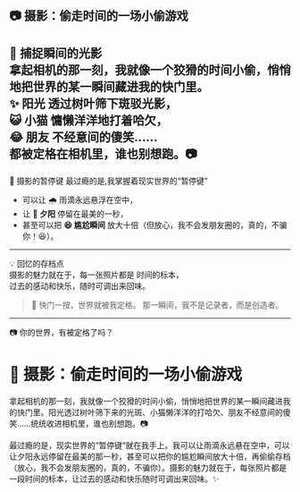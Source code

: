 📷 **摄影：偷走时间的一场小偷游戏**  
---

🌅 捕捉瞬间的光影  
拿起相机的那一刻，我就像一个狡猾的时间小偷，悄悄地把世界的某一瞬间藏进我的快门里。  
✨ 阳光 透过树叶筛下斑驳光影，  
😺 小猫 慵懒洋洋地打着哈欠，  
😂 朋友 不经意间的傻笑……  
都被定格在相机里，谁也别想跑。📷  
---

📸 摄影的暂停键 
最过瘾的是,我掌握着现实世界的“暂停键” 

- 可以让 🌧️ 雨滴永远悬浮在空中，  
- 让 **🌇 夕阳** 停留在最美的一秒，  
- 甚至可以把 **😆 尴尬瞬间** 放大十倍（但放心，我不会发朋友圈的，真的，不骗你！😆）。  

---

💡 回忆的存档点  
摄影的魅力就在于，每一张照片都是 时间的标本，  
过去的感动和快乐，随时可调出来回味。  

> 📸 快门一按，世界就被我定格。
> 那一瞬间，我不是记录者，而是创造者。  

---

📷 你的世界，有被定格了吗？


# 📸 摄影：偷走时间的一场小偷游戏  

拿起相机的那一刻，我就像一个狡猾的时间小偷，悄悄地把世界的某一瞬间藏进我的快门里。阳光透过树叶筛下来的光斑、小猫懒洋洋的打哈欠、朋友不经意间的傻笑……统统收进相机里，谁也别想跑。📷  

最过瘾的是，现实世界的“暂停键”就在我手上。我可以让雨滴永远悬在空中，可以让夕阳永远停留在最美的那一秒，甚至可以把你的尴尬瞬间放大十倍，再偷偷存档（放心，我不会发朋友圈的，真的，不骗你）。摄影的魅力就在于，每张照片都是一段时间的标本，让过去的感动和快乐随时可调出来回味。✨  
